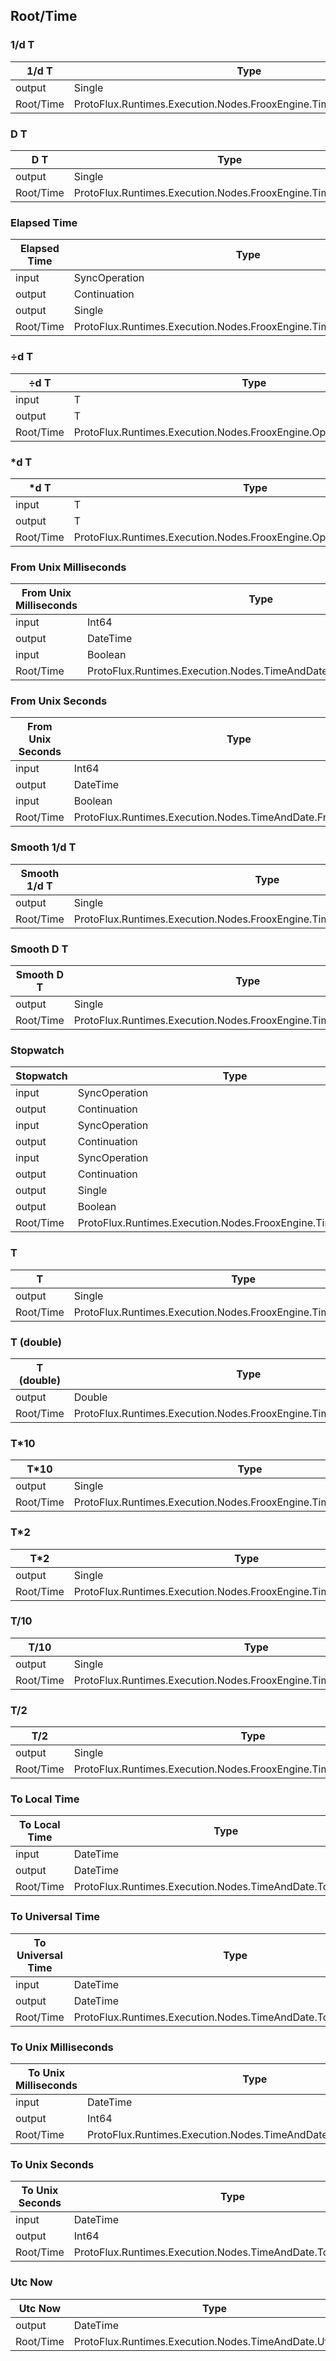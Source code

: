 <!-----------------------------------------------------------------------+
 ! This file has been generated using a script. Do not edit it manually. !
 ! Edit the individual node pages instead.                               !
 +----------------------------------------------------------------------->

## Root/Time

### 1/d T

<!-- embed:start:ProtoFlux.Runtimes.Execution.Nodes.FrooxEngine.Time.InvertedDeltaTime -->
<!-- ProtofluxNode:start -->
| 1/d T     | Type                                                                  | Label |
| --------- | --------------------------------------------------------------------- | ----- |
| output    | Single                                                                | *     |
| Root/Time | ProtoFlux.Runtimes.Execution.Nodes.FrooxEngine.Time.InvertedDeltaTime |       |
<!-- ProtofluxNode:end -->
<!-- embed:end:ProtoFlux.Runtimes.Execution.Nodes.FrooxEngine.Time.InvertedDeltaTime -->


### D T

<!-- embed:start:ProtoFlux.Runtimes.Execution.Nodes.FrooxEngine.Time.DeltaTime -->
<!-- ProtofluxNode:start -->
| D T       | Type                                                          | Label |
| --------- | ------------------------------------------------------------- | ----- |
| output    | Single                                                        | *     |
| Root/Time | ProtoFlux.Runtimes.Execution.Nodes.FrooxEngine.Time.DeltaTime |       |
<!-- ProtofluxNode:end -->
<!-- embed:end:ProtoFlux.Runtimes.Execution.Nodes.FrooxEngine.Time.DeltaTime -->


### Elapsed Time

<!-- embed:start:ProtoFlux.Runtimes.Execution.Nodes.FrooxEngine.Time.ElapsedTimeFloat -->
<!-- ProtofluxNode:start -->
| Elapsed Time | Type                                                                 | Label   |
| ------------ | -------------------------------------------------------------------- | ------- |
| input        | SyncOperation                                                        | Reset   |
| output       | Continuation                                                         | OnReset |
| output       | Single                                                               | *       |
| Root/Time    | ProtoFlux.Runtimes.Execution.Nodes.FrooxEngine.Time.ElapsedTimeFloat |         |
<!-- ProtofluxNode:end -->
<!-- embed:end:ProtoFlux.Runtimes.Execution.Nodes.FrooxEngine.Time.ElapsedTimeFloat -->


### ÷d T

<!-- embed:start:ProtoFlux.Runtimes.Execution.Nodes.FrooxEngine.Operators.DivDeltaTime`1 -->
<!-- ProtofluxNode:start -->
| ÷d T      | Type                                                                    | Label |
| --------- | ----------------------------------------------------------------------- | ----- |
| input     | T                                                                       | A     |
| output    | T                                                                       | *     |
| Root/Time | ProtoFlux.Runtimes.Execution.Nodes.FrooxEngine.Operators.DivDeltaTime`1 |       |
<!-- ProtofluxNode:end -->
<!-- embed:end:ProtoFlux.Runtimes.Execution.Nodes.FrooxEngine.Operators.DivDeltaTime`1 -->


### *d T

<!-- embed:start:ProtoFlux.Runtimes.Execution.Nodes.FrooxEngine.Operators.MulDeltaTime`1 -->
<!-- ProtofluxNode:start -->
| *d T      | Type                                                                    | Label |
| --------- | ----------------------------------------------------------------------- | ----- |
| input     | T                                                                       | A     |
| output    | T                                                                       | *     |
| Root/Time | ProtoFlux.Runtimes.Execution.Nodes.FrooxEngine.Operators.MulDeltaTime`1 |       |
<!-- ProtofluxNode:end -->
<!-- embed:end:ProtoFlux.Runtimes.Execution.Nodes.FrooxEngine.Operators.MulDeltaTime`1 -->


### From Unix Milliseconds

<!-- embed:start:ProtoFlux.Runtimes.Execution.Nodes.TimeAndDate.FromUnixMilliseconds -->
<!-- ProtofluxNode:start -->
| From Unix Milliseconds | Type                                                                | Label           |
| ---------------------- | ------------------------------------------------------------------- | --------------- |
| input                  | Int64                                                               | UnixMiliseconds |
| output                 | DateTime                                                            | *               |
| input                  | Boolean                                                             | IsLocal         |
| Root/Time              | ProtoFlux.Runtimes.Execution.Nodes.TimeAndDate.FromUnixMilliseconds |                 |
<!-- ProtofluxNode:end -->
<!-- embed:end:ProtoFlux.Runtimes.Execution.Nodes.TimeAndDate.FromUnixMilliseconds -->


### From Unix Seconds

<!-- embed:start:ProtoFlux.Runtimes.Execution.Nodes.TimeAndDate.FromUnixSeconds -->
<!-- ProtofluxNode:start -->
| From Unix Seconds | Type                                                           | Label       |
| ----------------- | -------------------------------------------------------------- | ----------- |
| input             | Int64                                                          | UnixSeconds |
| output            | DateTime                                                       | *           |
| input             | Boolean                                                        | IsLocal     |
| Root/Time         | ProtoFlux.Runtimes.Execution.Nodes.TimeAndDate.FromUnixSeconds |             |
<!-- ProtofluxNode:end -->
<!-- embed:end:ProtoFlux.Runtimes.Execution.Nodes.TimeAndDate.FromUnixSeconds -->


### Smooth 1/d T

<!-- embed:start:ProtoFlux.Runtimes.Execution.Nodes.FrooxEngine.Time.InvertedSmoothDeltaTime -->
<!-- ProtofluxNode:start -->
| Smooth 1/d T | Type                                                                        | Label |
| ------------ | --------------------------------------------------------------------------- | ----- |
| output       | Single                                                                      | *     |
| Root/Time    | ProtoFlux.Runtimes.Execution.Nodes.FrooxEngine.Time.InvertedSmoothDeltaTime |       |
<!-- ProtofluxNode:end -->
<!-- embed:end:ProtoFlux.Runtimes.Execution.Nodes.FrooxEngine.Time.InvertedSmoothDeltaTime -->


### Smooth D T

<!-- embed:start:ProtoFlux.Runtimes.Execution.Nodes.FrooxEngine.Time.SmoothDeltaTime -->
<!-- ProtofluxNode:start -->
| Smooth D T | Type                                                                | Label |
| ---------- | ------------------------------------------------------------------- | ----- |
| output     | Single                                                              | *     |
| Root/Time  | ProtoFlux.Runtimes.Execution.Nodes.FrooxEngine.Time.SmoothDeltaTime |       |
<!-- ProtofluxNode:end -->
<!-- embed:end:ProtoFlux.Runtimes.Execution.Nodes.FrooxEngine.Time.SmoothDeltaTime -->


### Stopwatch

<!-- embed:start:ProtoFlux.Runtimes.Execution.Nodes.FrooxEngine.Time.Stopwatch -->
<!-- ProtofluxNode:start -->
| Stopwatch | Type                                                          | Label     |
| --------- | ------------------------------------------------------------- | --------- |
| input     | SyncOperation                                                 | Start     |
| output    | Continuation                                                  | OnStart   |
| input     | SyncOperation                                                 | Stop      |
| output    | Continuation                                                  | OnStop    |
| input     | SyncOperation                                                 | Reset     |
| output    | Continuation                                                  | OnReset   |
| output    | Single                                                        | Time      |
| output    | Boolean                                                       | IsRunning |
| Root/Time | ProtoFlux.Runtimes.Execution.Nodes.FrooxEngine.Time.Stopwatch |           |
<!-- ProtofluxNode:end -->
<!-- embed:end:ProtoFlux.Runtimes.Execution.Nodes.FrooxEngine.Time.Stopwatch -->


### T

<!-- embed:start:ProtoFlux.Runtimes.Execution.Nodes.FrooxEngine.Time.WorldTimeFloat -->
<!-- ProtofluxNode:start -->
| T         | Type                                                               | Label |
| --------- | ------------------------------------------------------------------ | ----- |
| output    | Single                                                             | *     |
| Root/Time | ProtoFlux.Runtimes.Execution.Nodes.FrooxEngine.Time.WorldTimeFloat |       |
<!-- ProtofluxNode:end -->
<!-- embed:end:ProtoFlux.Runtimes.Execution.Nodes.FrooxEngine.Time.WorldTimeFloat -->


### T (double)

<!-- embed:start:ProtoFlux.Runtimes.Execution.Nodes.FrooxEngine.Time.WorldTimeDouble -->
<!-- ProtofluxNode:start -->
| T (double) | Type                                                                | Label |
| ---------- | ------------------------------------------------------------------- | ----- |
| output     | Double                                                              | *     |
| Root/Time  | ProtoFlux.Runtimes.Execution.Nodes.FrooxEngine.Time.WorldTimeDouble |       |
<!-- ProtofluxNode:end -->
<!-- embed:end:ProtoFlux.Runtimes.Execution.Nodes.FrooxEngine.Time.WorldTimeDouble -->


### T*10

<!-- embed:start:ProtoFlux.Runtimes.Execution.Nodes.FrooxEngine.Time.WorldTime10Float -->
<!-- ProtofluxNode:start -->
| T*10      | Type                                                                 | Label |
| --------- | -------------------------------------------------------------------- | ----- |
| output    | Single                                                               | *     |
| Root/Time | ProtoFlux.Runtimes.Execution.Nodes.FrooxEngine.Time.WorldTime10Float |       |
<!-- ProtofluxNode:end -->
<!-- embed:end:ProtoFlux.Runtimes.Execution.Nodes.FrooxEngine.Time.WorldTime10Float -->


### T*2

<!-- embed:start:ProtoFlux.Runtimes.Execution.Nodes.FrooxEngine.Time.WorldTime2Float -->
<!-- ProtofluxNode:start -->
| T*2       | Type                                                                | Label |
| --------- | ------------------------------------------------------------------- | ----- |
| output    | Single                                                              | *     |
| Root/Time | ProtoFlux.Runtimes.Execution.Nodes.FrooxEngine.Time.WorldTime2Float |       |
<!-- ProtofluxNode:end -->
<!-- embed:end:ProtoFlux.Runtimes.Execution.Nodes.FrooxEngine.Time.WorldTime2Float -->


### T/10

<!-- embed:start:ProtoFlux.Runtimes.Execution.Nodes.FrooxEngine.Time.WorldTimeTenthFloat -->
<!-- ProtofluxNode:start -->
| T/10      | Type                                                                    | Label |
| --------- | ----------------------------------------------------------------------- | ----- |
| output    | Single                                                                  | *     |
| Root/Time | ProtoFlux.Runtimes.Execution.Nodes.FrooxEngine.Time.WorldTimeTenthFloat |       |
<!-- ProtofluxNode:end -->
<!-- embed:end:ProtoFlux.Runtimes.Execution.Nodes.FrooxEngine.Time.WorldTimeTenthFloat -->


### T/2

<!-- embed:start:ProtoFlux.Runtimes.Execution.Nodes.FrooxEngine.Time.WorldTimeHalfFloat -->
<!-- ProtofluxNode:start -->
| T/2       | Type                                                                   | Label |
| --------- | ---------------------------------------------------------------------- | ----- |
| output    | Single                                                                 | *     |
| Root/Time | ProtoFlux.Runtimes.Execution.Nodes.FrooxEngine.Time.WorldTimeHalfFloat |       |
<!-- ProtofluxNode:end -->
<!-- embed:end:ProtoFlux.Runtimes.Execution.Nodes.FrooxEngine.Time.WorldTimeHalfFloat -->


### To Local Time

<!-- embed:start:ProtoFlux.Runtimes.Execution.Nodes.TimeAndDate.ToLocalTime -->
<!-- ProtofluxNode:start -->
| To Local Time | Type                                                       | Label    |
| ------------- | ---------------------------------------------------------- | -------- |
| input         | DateTime                                                   | DateTime |
| output        | DateTime                                                   | *        |
| Root/Time     | ProtoFlux.Runtimes.Execution.Nodes.TimeAndDate.ToLocalTime |          |
<!-- ProtofluxNode:end -->
<!-- embed:end:ProtoFlux.Runtimes.Execution.Nodes.TimeAndDate.ToLocalTime -->


### To Universal Time

<!-- embed:start:ProtoFlux.Runtimes.Execution.Nodes.TimeAndDate.ToUniversalTime -->
<!-- ProtofluxNode:start -->
| To Universal Time | Type                                                           | Label    |
| ----------------- | -------------------------------------------------------------- | -------- |
| input             | DateTime                                                       | DateTime |
| output            | DateTime                                                       | *        |
| Root/Time         | ProtoFlux.Runtimes.Execution.Nodes.TimeAndDate.ToUniversalTime |          |
<!-- ProtofluxNode:end -->
<!-- embed:end:ProtoFlux.Runtimes.Execution.Nodes.TimeAndDate.ToUniversalTime -->


### To Unix Milliseconds

<!-- embed:start:ProtoFlux.Runtimes.Execution.Nodes.TimeAndDate.ToUnixMilliseconds -->
<!-- ProtofluxNode:start -->
| To Unix Milliseconds | Type                                                              | Label    |
| -------------------- | ----------------------------------------------------------------- | -------- |
| input                | DateTime                                                          | DateTime |
| output               | Int64                                                             | *        |
| Root/Time            | ProtoFlux.Runtimes.Execution.Nodes.TimeAndDate.ToUnixMilliseconds |          |
<!-- ProtofluxNode:end -->
<!-- embed:end:ProtoFlux.Runtimes.Execution.Nodes.TimeAndDate.ToUnixMilliseconds -->


### To Unix Seconds

<!-- embed:start:ProtoFlux.Runtimes.Execution.Nodes.TimeAndDate.ToUnixSeconds -->
<!-- ProtofluxNode:start -->
| To Unix Seconds | Type                                                         | Label    |
| --------------- | ------------------------------------------------------------ | -------- |
| input           | DateTime                                                     | DateTime |
| output          | Int64                                                        | *        |
| Root/Time       | ProtoFlux.Runtimes.Execution.Nodes.TimeAndDate.ToUnixSeconds |          |
<!-- ProtofluxNode:end -->
<!-- embed:end:ProtoFlux.Runtimes.Execution.Nodes.TimeAndDate.ToUnixSeconds -->


### Utc Now

<!-- embed:start:ProtoFlux.Runtimes.Execution.Nodes.TimeAndDate.UtcNow -->
<!-- ProtofluxNode:start -->
| Utc Now   | Type                                                  | Label |
| --------- | ----------------------------------------------------- | ----- |
| output    | DateTime                                              | *     |
| Root/Time | ProtoFlux.Runtimes.Execution.Nodes.TimeAndDate.UtcNow |       |
<!-- ProtofluxNode:end -->
<!-- embed:end:ProtoFlux.Runtimes.Execution.Nodes.TimeAndDate.UtcNow -->


